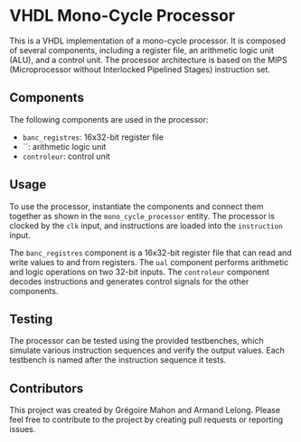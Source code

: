 # VHDL Mono-Cycle Processor

This is a VHDL implementation of a mono-cycle processor. It is composed of several components, including a register file, an arithmetic logic unit (ALU), and a control unit. The processor architecture is based on the MIPS (Microprocessor without Interlocked Pipelined Stages) instruction set.

## Components

The following components are used in the processor:

- `banc_registres`: 16x32-bit register file
- ``: arithmetic logic unit
- `controleur`: control unit

## Usage

To use the processor, instantiate the components and connect them together as shown in the `mono_cycle_processor` entity. The processor is clocked by the `clk` input, and instructions are loaded into the `instruction` input.

The `banc_registres` component is a 16x32-bit register file that can read and write values to and from registers. The `ual` component performs arithmetic and logic operations on two 32-bit inputs. The `controleur` component decodes instructions and generates control signals for the other components.

## Testing

The processor can be tested using the provided testbenches, which simulate various instruction sequences and verify the output values. Each testbench is named after the instruction sequence it tests.

## Contributors

This project was created by Grégoire Mahon and Armand Lelong. Please feel free to contribute to the project by creating pull requests or reporting issues.
